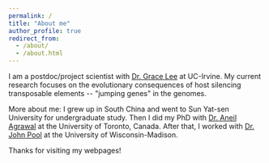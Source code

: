 ```yaml
---
permalink: /
title: "About me"
author_profile: true
redirect_from: 
  - /about/
  - /about.html
---
```


I am a postdoc/project scientist with [Dr. Grace Lee](https://grylee.science/) at UC-Irvine. My current research focuses on the evolutionary consequences of host silencing transposable elements -- "jumping genes" in the genomes.

More about me: I grew up in South China and went to Sun Yat-sen University for undergraduate study. Then I did my PhD with [Dr. Aneil Agrawal](https://agrawal.eeb.utoronto.ca/) at the University of Toronto, Canada. After that, I worked with [Dr. John Pool](https://www.johnpool.net/) at the University of Wisconsin-Madison. 

Thanks for visiting my webpages!